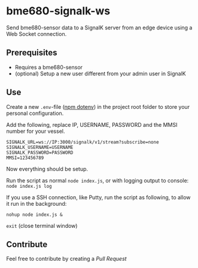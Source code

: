# bme680-signalk-ws
Send bme680-sensor data to a SignalK server from an edge device using a Web Socket connection.

## Prerequisites
- Requires a bme680-sensor
- (optional) Setup a new user different from your admin user in SignalK

## Use
Create a new  `.env`-file ([npm dotenv](https://www.npmjs.com/package/dotenv)) in the project root folder to store your personal configuration.

Add the following,  replace IP, USERNAME, PASSWORD and the MMSI number for your vessel.
```
SIGNALK_URL=ws://IP:3000/signalk/v1/stream?subscribe=none
SIGNALK_USERNAME=USERNAME
SIGNALK_PASSWORD=PASSWORD
MMSI=123456789
```

Now everything should be setup.

Run the script as normal `node index.js`, or with logging output to console: `node index.js log`

If you use a SSH connection, like Putty, run the script as following, to allow it run in the background:

`nohup node index.js &`

`exit` (close terminal window)

## Contribute
Feel free to contribute by creating a *Pull Request*